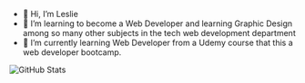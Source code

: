 - 👋 Hi, I’m Leslie
- 👀 I’m learning to become a Web Developer and learning Graphic Design among so many other subjects in the tech web development department
- 🌱 I’m currently learning Web Developer from a Udemy course that this a web developer bootcamp.

![GitHub Stats](https://github-readme-stats.vercel.app/api?username=LeslieLopez25&theme=radical)

<!---
LeslieLopez25/LeslieLopez25 is a ✨ special ✨ repository because its `README.md` (this file) appears on your GitHub profile.
You can click the Preview link to take a look at your changes.
--->
